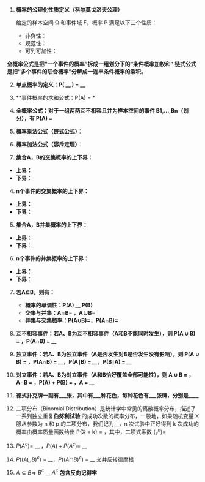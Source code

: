 

1. **概率的公理化性质定义（科尔莫戈洛夫公理）**

	给定的样本空间 Ω 和事件域 F，概率 P 满足以下三个性质：

	- 非负性：
	- 规范性：
	- 可列可加性：
	
**全概率公式是把“一个事件的概率”拆成一组划分下的“条件概率加权和”**
**链式公式是把“多个事件的联合概率”分解成一连串条件概率的乘积。**

2. **单点概率的定义：P( __ ) =  __**

3. **事件概率的求和公式：P(A) =   *

4. **全概率公式：对于一组两两互不相容且并为样本空间的事件 B1,...,Bn（划分），有 P(A) =** 

5. **概率乘法公式（链式公式）**：

6. **概率加法公式（容斥定理）**：

7. **集合A，B的交集概率的上下界：**

- **上界：**
- **下界**：

4. **n个事件的交集概率的上下界：**

- **上界：**
- **下界**：

5. **集合A，B并集概率的上下界：**

- **上界：**
- **下界**：

6. **n个事件的并集概率的上下界：**

- **上界：**
- **下界**：

7. **若A⊆B，则有：**

	- **概率的单调性：P(A) __ P(B)** 
	- **交集与并集：A∩B= __，A∪B=__**
	- **并集与交集概率：P(A∪B)=__，P(A∩B)=__**
    
9. **互不相容事件：若A、B为互不相容事件（A和B不能同时发生），则 P(A ∪ B) = ，P(A∩B) = __**

10. **独立事件：若A、B为独立事件（A是否发生对B是否发生没有影响），则 P(A ∪ B) = ，P(A∩B) = __，P(A∣B) = __，P(B∣A) = __**

11. **对立事件：若A、B为对立事件（A和B恰好覆盖全部可能性），则 A ∪ B = ，A∩B = ，P(A) + P(B) = ，A = __**

12. **德式扑克牌一副有___张，其中有___种花色，每种花色有___张牌，分别是____**

13. 二项分布（Binomial Distribution）是统计学中常见的离散概率分布，描述了一系列独立重复**伯努利试验** 的成功次数的概率分布，一般地，如果随机变量 X 服从参数为 n 和 p 的二项分布，我们记为__，n 次试验中正好得到 k 次成功的概率由概率质量函数给出 P{X = k} = ，其中，二项式系数 $(_k^n) =$

14. $P(A^c)=$ __ ，$P(A) + P(A^c)=$ __

15. $P((A \bigcup B)^c)$ = __，$P((A \bigcap B)^c)$ = __        交并反转德摩根

16. $A \subseteq B \Rightarrow$ $B^c$ __ $A^c$   **包含反向记得牢**
